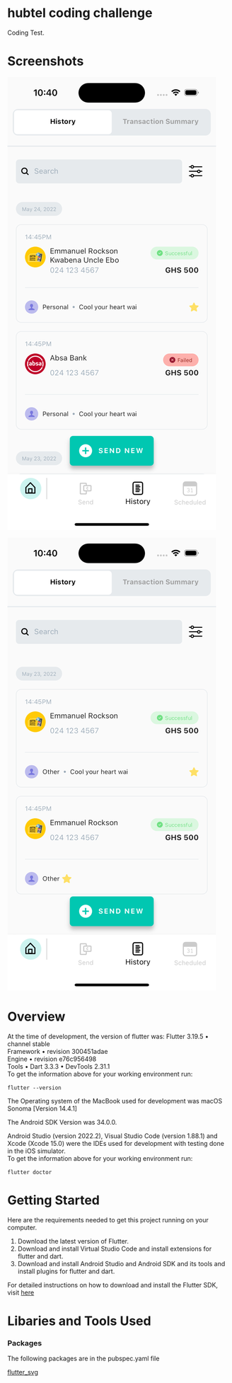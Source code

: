 # hubtel coding challenge

Coding Test.

# Screenshots

![screenshot1](https://github.com/Adamteh/hubtel-coding-challenge-repo/blob/main/screenshots/screenshot1.png)

![screenshot2](https://github.com/Adamteh/hubtel-coding-challenge-repo/blob/main/screenshots/screenshot2.png)


# Overview

At the time of development, the version of flutter was: Flutter 3.19.5 • channel stable<br/>
Framework • revision 300451adae<br/>
Engine • revision e76c956498<br/>
Tools • Dart 3.3.3 • DevTools 2.31.1<br />
To get the information above for your working environment run:
```
flutter --version
```

The Operating system of the MacBook used for development was macOS Sonoma
[Version 14.4.1]

The Android SDK Version was 34.0.0.

Android Studio (version 2022.2), Visual Studio Code (version 1.88.1) and Xcode (Xcode 15.0) were the IDEs used for development with
testing done in the iOS simulator.<br />
To get the information above for your working environment run:
```
flutter doctor
```

# Getting Started

Here are the requirements needed to get this project running on your computer.

1. Download the latest version of Flutter.
2. Download and install Virtual Studio Code and install extensions for flutter and dart.
3. Download and install Android Studio and Android SDK and its tools and install plugins for flutter and dart.

For detailed instructions on how to download and install the Flutter SDK, visit [here](https://flutter.dev/docs/get-started/install)


# Libaries and Tools Used

### Packages

The following packages are in the pubspec.yaml file<br />

[flutter_svg](https://pub.dev/packages/flutter_svg)<br />
